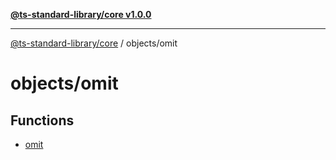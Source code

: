 [**@ts-standard-library/core v1.0.0**](../../README.md)

***

[@ts-standard-library/core](../../modules.md) / objects/omit

# objects/omit

## Functions

- [omit](functions/omit.md)
